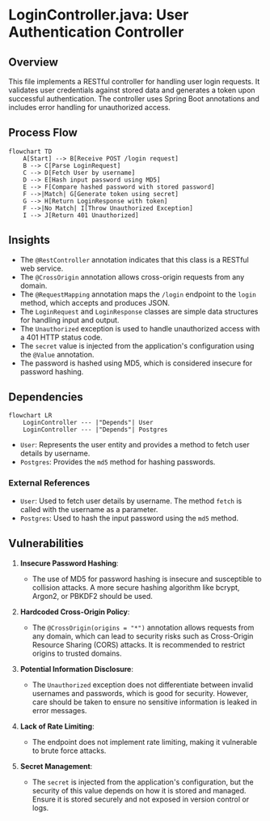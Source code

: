 # LoginController.java: User Authentication Controller

## Overview

This file implements a RESTful controller for handling user login requests. It validates user credentials against stored data and generates a token upon successful authentication. The controller uses Spring Boot annotations and includes error handling for unauthorized access.

## Process Flow

```mermaid
flowchart TD
    A[Start] --> B[Receive POST /login request]
    B --> C[Parse LoginRequest]
    C --> D[Fetch User by username]
    D --> E[Hash input password using MD5]
    E --> F[Compare hashed password with stored password]
    F -->|Match| G[Generate token using secret]
    G --> H[Return LoginResponse with token]
    F -->|No Match| I[Throw Unauthorized Exception]
    I --> J[Return 401 Unauthorized]
```

## Insights

- The `@RestController` annotation indicates that this class is a RESTful web service.
- The `@CrossOrigin` annotation allows cross-origin requests from any domain.
- The `@RequestMapping` annotation maps the `/login` endpoint to the `login` method, which accepts and produces JSON.
- The `LoginRequest` and `LoginResponse` classes are simple data structures for handling input and output.
- The `Unauthorized` exception is used to handle unauthorized access with a 401 HTTP status code.
- The `secret` value is injected from the application's configuration using the `@Value` annotation.
- The password is hashed using MD5, which is considered insecure for password hashing.

## Dependencies

```mermaid
flowchart LR
    LoginController --- |"Depends"| User
    LoginController --- |"Depends"| Postgres
```

- `User`: Represents the user entity and provides a method to fetch user details by username.
- `Postgres`: Provides the `md5` method for hashing passwords.

### External References

- `User`: Used to fetch user details by username. The method `fetch` is called with the username as a parameter.
- `Postgres`: Used to hash the input password using the `md5` method.

## Vulnerabilities

1. **Insecure Password Hashing**:
   - The use of MD5 for password hashing is insecure and susceptible to collision attacks. A more secure hashing algorithm like bcrypt, Argon2, or PBKDF2 should be used.

2. **Hardcoded Cross-Origin Policy**:
   - The `@CrossOrigin(origins = "*")` annotation allows requests from any domain, which can lead to security risks such as Cross-Origin Resource Sharing (CORS) attacks. It is recommended to restrict origins to trusted domains.

3. **Potential Information Disclosure**:
   - The `Unauthorized` exception does not differentiate between invalid usernames and passwords, which is good for security. However, care should be taken to ensure no sensitive information is leaked in error messages.

4. **Lack of Rate Limiting**:
   - The endpoint does not implement rate limiting, making it vulnerable to brute force attacks.

5. **Secret Management**:
   - The `secret` is injected from the application's configuration, but the security of this value depends on how it is stored and managed. Ensure it is stored securely and not exposed in version control or logs.
